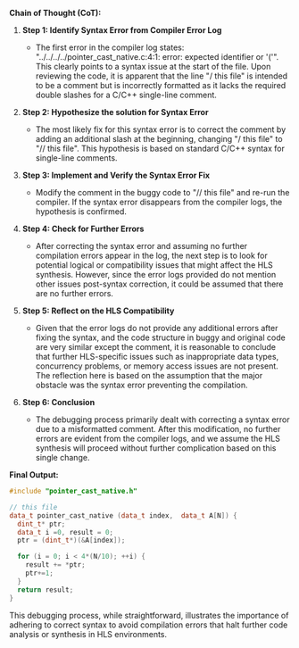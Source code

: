 **Chain of Thought (CoT):**

1. **Step 1: Identify Syntax Error from Compiler Error Log**
    - The first error in the compiler log states: "../../../../pointer_cast_native.c:4:1: error: expected identifier or '('". This clearly points to a syntax issue at the start of the file. Upon reviewing the code, it is apparent that the line "/ this file" is intended to be a comment but is incorrectly formatted as it lacks the required double slashes for a C/C++ single-line comment.
   
2. **Step 2: Hypothesize the solution for Syntax Error**
    - The most likely fix for this syntax error is to correct the comment by adding an additional slash at the beginning, changing "/ this file" to "// this file". This hypothesis is based on standard C/C++ syntax for single-line comments.

3. **Step 3: Implement and Verify the Syntax Error Fix**
    - Modify the comment in the buggy code to "// this file" and re-run the compiler. If the syntax error disappears from the compiler logs, the hypothesis is confirmed.

4. **Step 4: Check for Further Errors**
    - After correcting the syntax error and assuming no further compilation errors appear in the log, the next step is to look for potential logical or compatibility issues that might affect the HLS synthesis. However, since the error logs provided do not mention other issues post-syntax correction, it could be assumed that there are no further errors.

5. **Step 5: Reflect on the HLS Compatibility**
    - Given that the error logs do not provide any additional errors after fixing the syntax, and the code structure in buggy and original code are very similar except the comment, it is reasonable to conclude that further HLS-specific issues such as inappropriate data types, concurrency problems, or memory access issues are not present. The reflection here is based on the assumption that the major obstacle was the syntax error preventing the compilation.

6. **Step 6: Conclusion**
    - The debugging process primarily dealt with correcting a syntax error due to a misformatted comment. After this modification, no further errors are evident from the compiler logs, and we assume the HLS synthesis will proceed without further complication based on this single change.

**Final Output:**
```cpp
#include "pointer_cast_native.h"

// this file
data_t pointer_cast_native (data_t index,  data_t A[N]) {
  dint_t* ptr;
  data_t i =0, result = 0;
  ptr = (dint_t*)(&A[index]);

  for (i = 0; i < 4*(N/10); ++i) {
    result += *ptr;
    ptr+=1;
  }
  return result;
}
```

This debugging process, while straightforward, illustrates the importance of adhering to correct syntax to avoid compilation errors that halt further code analysis or synthesis in HLS environments.